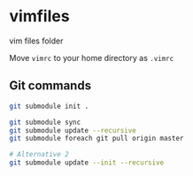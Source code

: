 vimfiles
========

vim files folder

Move `vimrc` to your home directory as `.vimrc`

## Git commands

```bash
git submodule init .

git submodule sync
git submodule update --recursive
git submodule foreach git pull origin master

# Alternative 2
git submodule update --init --recursive
```
